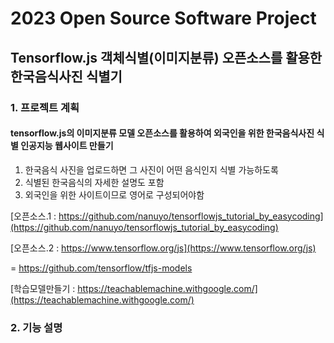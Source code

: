 # 2023 Open Source Software Project
## Tensorflow.js 객체식별(이미지분류) 오픈소스를 활용한 한국음식사진 식별기

### 1. 프로젝트 계획
#### tensorflow.js의 이미지분류 모델 오픈소스를 활용하여 외국인을 위한 한국음식사진 식별 인공지능 웹사이트 만들기
1. 한국음식 사진을 업로드하면 그 사진이 어떤 음식인지 식별 가능하도록
2. 식별된 한국음식의 자세한 설명도 포함
3. 외국인을 위한 사이트이므로 영어로 구성되어야함

[오픈소스.1 : https://github.com/nanuyo/tensorflowjs_tutorial_by_easycoding](https://github.com/nanuyo/tensorflowjs_tutorial_by_easycoding)

[오픈소스.2 : https://www.tensorflow.org/js](https://www.tensorflow.org/js)

= https://github.com/tensorflow/tfjs-models

[학습모델만들기 : https://teachablemachine.withgoogle.com/](https://teachablemachine.withgoogle.com/)

### 2. 기능 설명








